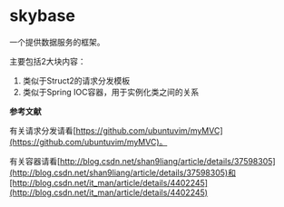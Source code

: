 # skybase
一个提供数据服务的框架。

主要包括2大块内容：

1. 类似于Struct2的请求分发模板
2. 类似于Spring IOC容器，用于实例化类之间的关系


**参考文献**

有关请求分发请看[https://github.com/ubuntuvim/myMVC](https://github.com/ubuntuvim/myMVC)。

有关容器请看[http://blog.csdn.net/shan9liang/article/details/37598305](http://blog.csdn.net/shan9liang/article/details/37598305)和[http://blog.csdn.net/it_man/article/details/4402245](http://blog.csdn.net/it_man/article/details/4402245)

